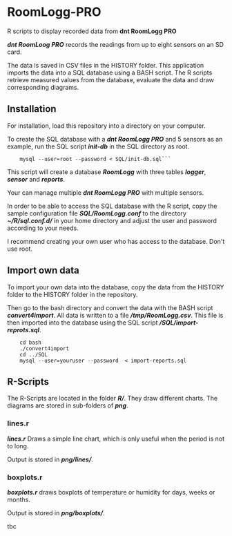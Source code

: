 # RoomLogg-PRO
R scripts to display recorded data from **dnt RoomLogg PRO**

***dnt RoomLoog PRO*** records the readings from up to eight sensors on an SD card.

The data is saved in CSV files in the HISTORY folder. This application imports the data into a SQL database using a BASH script. The R scripts retrieve measured values from the database, evaluate the data and draw corresponding diagrams.

## Installation

For installation, load this repository into a directory on your computer.

To create the SQL database with a ***dnt RoomLogg PRO*** and 5 sensors as an example, run the SQL script ***init-db*** in the SQL directory as root.

```
    mysql --user=root --password < SQL/init-db.sql```
```

This script will create a database ***RoomLogg*** with three tables ***logger***, ***sensor*** and ***reports***.

Your can manage multiple ***dnt RoomLogg PRO*** with multiple sensors.

In order to be able to access the SQL database with the R script, copy the sample configuration file ***SQL/RoomLogg.conf*** to the directory ***~/R/sql.conf.d/*** in your home directory and adjust the user and password according to your needs.

I recommend creating your own user who has access to the database. Don't use root.

## Import own data

To import your own data into the database, copy the data from the HISTORY folder to the HISTORY folder in the repository.

Then go to the bash directory and convert the data with the BASH script  ***convert4import***. All data is written to a file ***/tmp/RoomLogg.csv***. This file is then imported into the database using the SQL script ***/SQL/import-reprots.sql***.

```
    cd bash
    ./convert4import
    cd ../SQL
    mysql --user=youruser --password  < import-reports.sql
```

## R-Scripts

The R-Scripts are located in the folder ***R/***. They draw different charts. The diagrams are stored in sub-folders of ***png***.

### lines.r

***lines.r*** Draws a simple line chart, which is only useful when the period is not to long.

Output is stored in ***png/lines/***.

### boxplots.r

***boxplots.r*** draws boxplots of temperature or humidity for days, weeks or months.

Output is stored in ***png/boxplots/***.

tbc